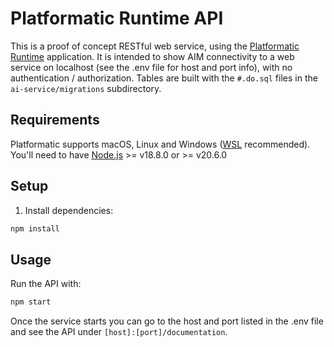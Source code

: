 # Platformatic Runtime API

This is a proof of concept RESTful web service, using the [Platformatic Runtime](https://docs.platformatic.dev/docs/runtime/overview) application. It is intended to show AIM connectivity to a web service on localhost (see the .env file for host and port info), with no authentication / authorization. Tables are built with the `#.do.sql` files in the `ai-service/migrations` subdirectory.

## Requirements

Platformatic supports macOS, Linux and Windows ([WSL](https://docs.microsoft.com/windows/wsl/) recommended).
You'll need to have [Node.js](https://nodejs.org/) >= v18.8.0 or >= v20.6.0

## Setup

1. Install dependencies:

```bash
npm install
```

## Usage

Run the API with:

```bash
npm start
```

Once the service starts you can go to the host and port listed in the .env file and see the API under `[host]:[port]/documentation`.
